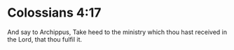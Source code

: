 # Colossians 4:17

And say to Archippus, Take heed to the ministry which thou hast received in the Lord, that thou fulfil it.